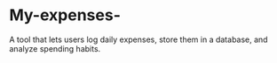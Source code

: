 # My-expenses-
A tool that lets users log daily expenses, store them in a database, and analyze spending habits.
